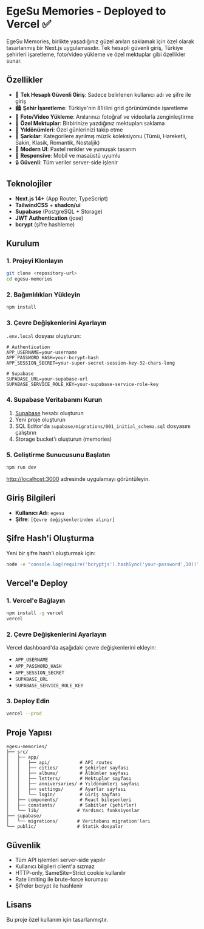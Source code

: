 # EgeSu Memories - Deployed to Vercel ✅

EgeSu Memories, birlikte yaşadığınız güzel anıları saklamak için özel olarak tasarlanmış bir Next.js uygulamasıdır. Tek hesaplı güvenli giriş, Türkiye şehirleri işaretleme, foto/video yükleme ve özel mektuplar gibi özellikler sunar.

## Özellikler

- 🔐 **Tek Hesaplı Güvenli Giriş**: Sadece belirlenen kullanıcı adı ve şifre ile giriş
- 🏙️ **Şehir İşaretleme**: Türkiye'nin 81 ilini grid görünümünde işaretleme
- 📸 **Foto/Video Yükleme**: Anılarınızı fotoğraf ve videolarla zenginleştirme
- 📝 **Özel Mektuplar**: Birbirinize yazdığınız mektupları saklama
- 📅 **Yıldönümleri**: Özel günlerinizi takip etme
- 🎵 **Şarkılar**: Kategorilere ayrılmış müzik koleksiyonu (Tümü, Hareketli, Sakin, Klasik, Romantik, Nostaljik)
- 🎨 **Modern UI**: Pastel renkler ve yumuşak tasarım
- 📱 **Responsive**: Mobil ve masaüstü uyumlu
- 🔒 **Güvenli**: Tüm veriler server-side işlenir

## Teknolojiler

- **Next.js 14+** (App Router, TypeScript)
- **TailwindCSS** + **shadcn/ui**
- **Supabase** (PostgreSQL + Storage)
- **JWT Authentication** (jose)
- **bcrypt** (şifre hashleme)

## Kurulum

### 1. Projeyi Klonlayın

```bash
git clone <repository-url>
cd egesu-memories
```

### 2. Bağımlılıkları Yükleyin

```bash
npm install
```

### 3. Çevre Değişkenlerini Ayarlayın

`.env.local` dosyası oluşturun:

```env
# Authentication
APP_USERNAME=your-username
APP_PASSWORD_HASH=your-bcrypt-hash
APP_SESSION_SECRET=your-super-secret-session-key-32-chars-long

# Supabase
SUPABASE_URL=your-supabase-url
SUPABASE_SERVICE_ROLE_KEY=your-supabase-service-role-key
```

### 4. Supabase Veritabanını Kurun

1. [Supabase](https://supabase.com) hesabı oluşturun
2. Yeni proje oluşturun
3. SQL Editor'da `supabase/migrations/001_initial_schema.sql` dosyasını çalıştırın
4. Storage bucket'ı oluşturun (memories)

### 5. Geliştirme Sunucusunu Başlatın

```bash
npm run dev
```

[http://localhost:3000](http://localhost:3000) adresinde uygulamayı görüntüleyin.

## Giriş Bilgileri

- **Kullanıcı Adı**: `egesu`
- **Şifre**: `[Çevre değişkenlerinden alınır]`

## Şifre Hash'i Oluşturma

Yeni bir şifre hash'i oluşturmak için:

```bash
node -e "console.log(require('bcryptjs').hashSync('your-password',10))"
```

## Vercel'e Deploy

### 1. Vercel'e Bağlayın

```bash
npm install -g vercel
vercel
```

### 2. Çevre Değişkenlerini Ayarlayın

Vercel dashboard'da aşağıdaki çevre değişkenlerini ekleyin:

- `APP_USERNAME`
- `APP_PASSWORD_HASH`
- `APP_SESSION_SECRET`
- `SUPABASE_URL`
- `SUPABASE_SERVICE_ROLE_KEY`

### 3. Deploy Edin

```bash
vercel --prod
```

## Proje Yapısı

```
egesu-memories/
├── src/
│   ├── app/
│   │   ├── api/           # API routes
│   │   ├── cities/        # Şehirler sayfası
│   │   ├── albums/        # Albümler sayfası
│   │   ├── letters/       # Mektuplar sayfası
│   │   ├── anniversaries/ # Yıldönümleri sayfası
│   │   ├── settings/      # Ayarlar sayfası
│   │   └── login/         # Giriş sayfası
│   ├── components/        # React bileşenleri
│   ├── constants/         # Sabitler (şehirler)
│   └── lib/              # Yardımcı fonksiyonlar
├── supabase/
│   └── migrations/       # Veritabanı migration'ları
└── public/               # Statik dosyalar
```

## Güvenlik

- Tüm API işlemleri server-side yapılır
- Kullanıcı bilgileri client'a sızmaz
- HTTP-only, SameSite=Strict cookie kullanılır
- Rate limiting ile brute-force koruması
- Şifreler bcrypt ile hashlenir

## Lisans

Bu proje özel kullanım için tasarlanmıştır.
